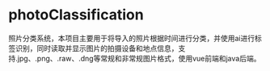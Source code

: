 # photoClassification
照片分类系统，本项目主要用于将导入的照片根据时间进行分类，并使用ai进行标签识别，同时读取并显示图片的拍摄设备和地点信息，支持.jpg、.png、.raw、.dng等常规和非常规图片格式，使用vue前端和java后端。
